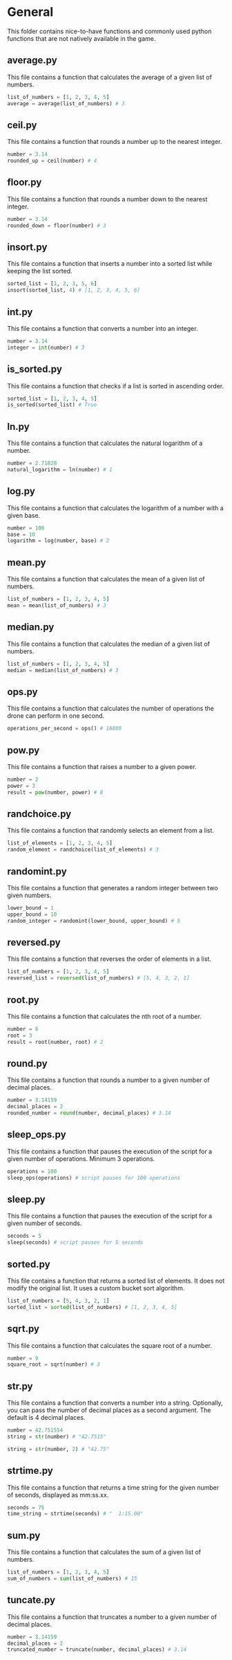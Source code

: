 # General
This folder contains nice-to-have functions and commonly used python functions that are not natively available in the game.

## average.py
This file contains a function that calculates the average of a given list of numbers.
```python
list_of_numbers = [1, 2, 3, 4, 5]
average = average(list_of_numbers) # 3
```

## ceil.py
This file contains a function that rounds a number up to the nearest integer.
```python
number = 3.14
rounded_up = ceil(number) # 4
```

## floor.py
This file contains a function that rounds a number down to the nearest integer.
```python
number = 3.14
rounded_down = floor(number) # 3
```

## insort.py
This file contains a function that inserts a number into a sorted list while keeping the list sorted.
```python
sorted_list = [1, 2, 3, 5, 6]
insort(sorted_list, 4) # [1, 2, 3, 4, 5, 6]
```

## int.py
This file contains a function that converts a number into an integer.
```python
number = 3.14
integer = int(number) # 3
```

## is_sorted.py
This file contains a function that checks if a list is sorted in ascending order.
```python
sorted_list = [1, 2, 3, 4, 5]
is_sorted(sorted_list) # True
```

## ln.py
This file contains a function that calculates the natural logarithm of a number.
```python
number = 2.71828
natural_logarithm = ln(number) # 1
```

## log.py
This file contains a function that calculates the logarithm of a number with a given base.
```python
number = 100
base = 10
logarithm = log(number, base) # 2
```

## mean.py
This file contains a function that calculates the mean of a given list of numbers.
```python
list_of_numbers = [1, 2, 3, 4, 5]
mean = mean(list_of_numbers) # 3
```

## median.py
This file contains a function that calculates the median of a given list of numbers.
```python
list_of_numbers = [1, 2, 3, 4, 5]
median = median(list_of_numbers) # 3
```

## ops.py
This file contains a function that calculates the number of operations the drone can perform in one second.
```python
operations_per_second = ops() # 16800
```

## pow.py
This file contains a function that raises a number to a given power.
```python
number = 2
power = 3
result = pow(number, power) # 8
```

## randchoice.py
This file contains a function that randomly selects an element from a list.
```python
list_of_elements = [1, 2, 3, 4, 5]
random_element = randchoice(list_of_elements) # 3
```

## randomint.py
This file contains a function that generates a random integer between two given numbers.
```python
lower_bound = 1
upper_bound = 10
random_integer = randomint(lower_bound, upper_bound) # 5
```

## reversed.py
This file contains a function that reverses the order of elements in a list.
```python
list_of_numbers = [1, 2, 3, 4, 5]
reversed_list = reversed(list_of_numbers) # [5, 4, 3, 2, 1]
```

## root.py
This file contains a function that calculates the nth root of a number.
```python
number = 8
root = 3
result = root(number, root) # 2
```

## round.py
This file contains a function that rounds a number to a given number of decimal places.
```python
number = 3.14159
decimal_places = 2
rounded_number = round(number, decimal_places) # 3.14
```

## sleep_ops.py
This file contains a function that pauses the execution of the script for a given number of operations. Minimum 3 operations.
```python
operations = 100
sleep_ops(operations) # script pauses for 100 operations
```

## sleep.py
This file contains a function that pauses the execution of the script for a given number of seconds.
```python
seconds = 5
sleep(seconds) # script pauses for 5 seconds
```

## sorted.py
This file contains a function that returns a sorted list of elements. It does not modify the original list. It uses a custom bucket sort algorithm.
```python
list_of_numbers = [5, 4, 3, 2, 1]
sorted_list = sorted(list_of_numbers) # [1, 2, 3, 4, 5]
```

## sqrt.py
This file contains a function that calculates the square root of a number.
```python
number = 9
square_root = sqrt(number) # 3
```

## str.py
This file contains a function that converts a number into a string. Optionally, you can pass the number of decimal places as a second argument. The default is 4 decimal places.
```python
number = 42.751554
string = str(number) # "42.7515"

string = str(number, 2) # "42.75"
```

## strtime.py
This file contains a function that returns a time string for the given number of seconds, displayed as mm:ss.xx.
```python
seconds = 75
time_string = strtime(seconds) # "  1:15.00"
```

## sum.py
This file contains a function that calculates the sum of a given list of numbers.
```python
list_of_numbers = [1, 2, 3, 4, 5]
sum_of_numbers = sum(list_of_numbers) # 15
```

## tuncate.py
This file contains a function that truncates a number to a given number of decimal places.
```python
number = 3.14159
decimal_places = 2
truncated_number = truncate(number, decimal_places) # 3.14
```
